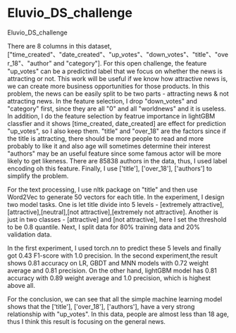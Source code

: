 # Eluvio_DS_challenge
Eluvio_DS_challenge

There are 8 columns in this dataset, ["time_created"、"date_created"、"up_votes"、"down_votes"、"title"、"over_18"、"author" and "category"]. 
For this open challenge, the feature "up_votes" can be a predictind label that we focus on whether the news is attracting or not.
This work will be useful if we know how attractive news is, we can create more business opportunities for those products.
In this problem, the news can be easily split to be two parts - attracting news & not attracting news.
In the feature selection, I drop "down_votes" and "category" first, since they are all "0" and all "worldnews" and it is useless.
In addition, I do the feature selection by featrue importance in lightGBM classfier and it shows [time_created, date_created] are effect for prediction "up_votes", so I also keep them.
"title" and "over_18" are the factors since if the title is attracting, there should be more people to read and more probably to like it and also age will sometimes determine their interest
"authors" may be an useful feature since some famous actor will be more likely to get likeness.
There are 85838 authors in the data, thus, I used label encoding oh this feature.
Finally, I use ['title'], ['over_18'], ['authors'] to simplify the problem.

For the text processing, I use nltk package on "title" and then use Word2Vec to generate 50 vectors for each title.
In the experiment, I design two model tasks. One is let title divide into 5 levels - [extremely attractive],[attractive],[neutral],[not attractive],[extremely not attractive].
Another is just in two classes - [attractive] and [not attractive], here I set the threshold to be 0.8 quantile.
Next, I split data for 80% training data and 20% validation data. 

In the first experiment, I used torch.nn to predict these 5 levels and finally got 0.43 F1-score with 1.0 precision.
In the second experiment,the result shows 0.81 accuracy on LR, GBDT and MNN models with 0.72 weight average and 0.81 precision.
On the other hand, lightGBM model has 0.81 accuracy with 0.89 weight average and 1.0 precision, which is highest above all.

For the conclusion, we can see that all the simple machine learning model shows that the ['title'], ['over_18'], ['authors'], have a very strong relationship with "up_votes".
In this data, people are almost less than 18 age, thus I think this result is focusing on the general news.
